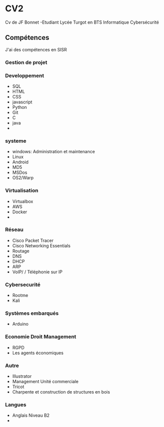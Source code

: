 # CV2
Cv de JF Bonnet -Etudiant Lycée Turgot en BTS Informatique Cybersécurité
## Compétences
J'ai des compétences en SISR
### Gestion de projet

### Developpement
- SQL
- HTML
- CSS
- javascript
- Python
- Git
- C
- java
- 
  
### systeme
- windows: Administration et maintenance
- Linux
- Android
- MD5
- MSDos
- OS2/Warp
### Virtualisation
- Virtualbox
- AWS
- Docker
-  
### Réseau
- Cisco Packet Tracer
- Cisco Networking Essentials
- Routage
- DNS
- DHCP
- ARP
- VoIP/ / Téléphonie sur IP

### Cybersecurité
  - Rootme
  - Kali

### Systèmes embarqués
- Arduino
 
### Economie Droit Management
- RGPD
- Les agents économiques

### Autre
- Illustrator
- Management Unité commerciale
- Tricot
- Charpente et construction de structures en bois

### Langues
- Anglais Niveau B2
- 
